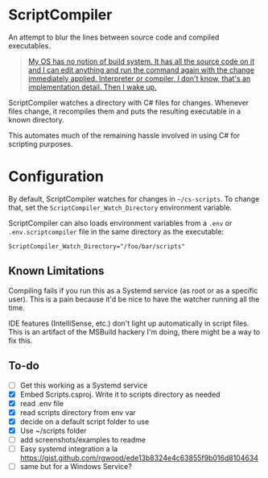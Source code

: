 # ScriptCompiler

An attempt to blur the lines between source code and compiled executables.

> [My OS has no notion of build system. It has all the source code on it and I can edit anything and run the command again with the change immediately applied. Interpreter or compiler, I don't know, that's an implementation detail. Then I wake up.](https://twitter.com/davidcrawshaw/status/1300614954865876992?s=20)

ScriptCompiler watches a directory with C# files for changes. Whenever files change, it recompiles them and puts the resulting executable in a known directory.

This automates much of the remaining hassle involved in using C# for scripting purposes.

# Configuration

By default, ScriptCompiler watches for changes in `~/cs-scripts`. To change that, set the `ScriptCompiler_Watch_Directory` environment variable.

ScriptCompiler can also loads environment variables from a `.env` or `.env.scriptcompiler` file in the same directory as the executable:

```
ScriptCompiler_Watch_Directory="/foo/bar/scripts"
```

## Known Limitations

Compiling fails if you run this as a Systemd service (as root or as a specific user). This is a pain because it'd be nice to have the watcher running all the time.

IDE features (IntelliSense, etc.) don't light up automatically in script files. This is an artifact of the MSBuild hackery I'm doing, there might be a way to fix this.

## To-do

- [ ] Get this working as a Systemd service
- [x] Embed Scripts.csproj. Write it to scripts directory as needed
- [x] read .env file
- [x] read scripts directory from env var
- [x] decide on a default script folder to use
- [x] Use ~/scripts folder
- [ ] add screenshots/examples to readme
- [ ] Easy systemd integration a la https://gist.github.com/rgwood/ede13b8324e4c63855f9b016d8104634
- [ ] same but for a Windows Service?
